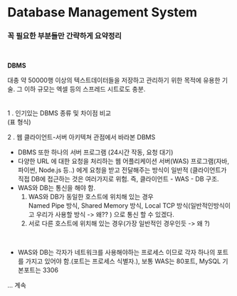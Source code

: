 # Database Management System
### 꼭 필요한 부분들만 간략하게 요약정리  
<br>  

**DBMS**  

대충 약 50000행 이상의 텍스트데이터들을 저장하고 관리하기 위한 목적에 유용한 기술. 그 이하 규모는 엑셀 등의 스프레드 시트로도 충분.  
<br>  
1 . 인기있는 DBMS 종류 및 차이점 비교  
(표 형식)  

2 . 웹 클라이언트-서버 아키텍쳐 관점에서 바라본 DBMS  
- DBMS 또한 하나의 서버 프로그램 (24시간 작동, 요청 대기)
- 다양한 URL 에 대한 요청을 처리하는 웹 어플리케이션 서버(WAS) 프로그램(자바, 파이썬, Node.js 등..) 에게 요청을 받고 전달해주는 방식이 일반적 (클라이언트가 직접 DB에 접근하는 것은 여러가지로 위험. 즉, 클라이언트 - WAS - DB 구조.
- WAS와 DB는 통신을 해야 함.  
    1. WAS와 DB가 동일한 호스트에 위치해 있는 경우  
       Named Pipe 방식, Shared Memory 방식, Local TCP 방식(일반적인방식이고 우리가 사용할 방식 -> 왜?? ) 으로 통신 할 수 있겠다.
    2. 서로 다른 호스트에 위치해 있는 경우(가장 일반적인 경우인듯 -> 왜 ?)
<br>  

- WAS와 DB는 각자가 네트워크를 사용해야하는 프로세스 이므로 각자 하나의 포트를 가지고 있어야 함.(포트는 프로세스 식별자.), 보통 WAS는 80포트, MySQL 기본포트는 3306

... 계속
  


